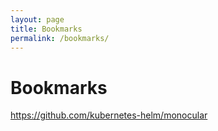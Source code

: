 ```yaml
---
layout: page
title: Bookmarks
permalink: /bookmarks/
---
```


# Bookmarks 

https://github.com/kubernetes-helm/monocular
